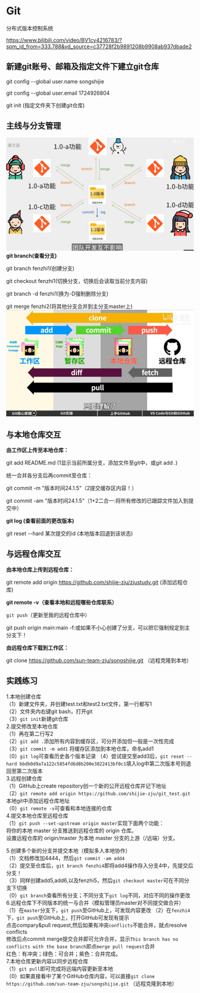 # Git
分布式版本控制系统

https://www.bilibili.com/video/BV1cy4216783/?spm_id_from=333.788&vd_source=c37728f2b9891208b9908ab937dbade2
## 新建git账号、邮箱及指定文件下建立git仓库

git config --global user.name songshijie

git config --global user.email 1724926804

git init  (指定文件夹下创建git仓库)

## 主线与分支管理
![img.png](pics/gitbranch.png)
**git branch(查看分支)**

git branch fenzhi1(创建分支)

git checkout fenzhi1(切换分支，切换后会读取当前分支内容)

git branch -d fenzhi1(换为-D强制删除分支)

git merge fenzhi2(将其他分支合并到主分支master上)
![img.png](pics/git.png)
## 与本地仓库交互
**由工作区上传至本地仓库：**

git add README.md (1显示当前所属分支，添加文件至git中，或git add .)

统一合并各分支后再commit至仓库：

git commit -m "版本时间24.1.5"（2提交缓存区内容！）

git commit -am "版本时间24.1.5"（1+2二合一:将所有修改的已跟踪文件加入到提交中）

**git log (查看前面的更改版本)**

git reset --hard 某次提交的id (本地版本回退到该状态)
## 与远程仓库交互

**由本地仓库上传到远程仓库：**

git remote add origin https://github.com/shijie-zju/zjustudy.git (添加远程仓库)

**git remote -v（查看本地和远程哪些仓库联系）**

`git push`（更新至我的远程仓库中）

git push origin main:main -f:或如果不小心创建了分支，可以把它强制规定到主分支下！

**由远程仓库下载到工作区：**

git clone https://github.com/sun-team-zju/songshijie.git （远程克隆到本地）

## 实践练习
1.本地创建仓库<br/>
（1）新建文件夹，并创建test.txt和test2.txt文件，第一行都写1<br/>
（2）文件夹内右键git bash，打开git<br/>
（3）`git init`新建git仓库<br/>
2.提交修改至本地仓库<br/>
（1）再在第二行写2<br/>
（2）`git add .`添加所有内容到缓存区，可分开添加但一般是一次性完成<br/>
（3）`git commit -m add1` 将缓存区添加到本地仓库，命名add1<br/>
（0）`git log`可查看历史各个版本记录
（4）尝试提交至add3后，`git reset --hard bbdb0d9a7a122c5854fd6d8b200e3822413bf0c1`填入log中第二次版本号则退回至第二次版本<br/>
3.远程创建仓库<br/>
（1）GitHub上create repository创一个新的公开远程仓库并记下地址<br/>
（2）`git remote add origin https://github.com/shijie-zju/git_test.git` 本地git中添加远程仓库地址<br/>
（0）`git remote -v`可查看和本地连接的仓库<br/>
4.提交本地仓库至远程仓库<br/>
（1）`git push --set-upstream origin master`实现下面两个功能：<br/>
将你的本地 master 分支推送到远程仓库的 origin 仓库。<br/>
设置远程仓库的 origin/master 为本地 master 分支的上游（/远端）分支。<br/>

5.创建多个新的分支并提交本地（模拟多人本地协作）<br/>
（1）文档修改加4444，然后`git commit -am add4`<br/>
（2）提交至仓库后，`git branch fenzhi4`即将add4操作存入分支4中，先提交后分支！<br/>
（3）同样创建add5,add6,以及fenzhi5，然后`git checkout master`可在不同分支下切换<br/>
（0）`git branch`查看所有分支；不同分支下`git log`不同，对应不同的操作更改<br/>
6.远程仓库下不同版本的统一与合并（模拟管理员master对不同提交做合并）<br/>
（1）在`master`分支下，`git push`至GitHub上，可发现内容更改
（2）在`fenzhi4`下，`git push`至GitHub上，打开GitHub可发现有提示<br/>
点击compary&pull request,然后如果有冲突`conflicts`不能合并，就点resolve conflicts<br/>
修改后点commit merge提交合并即可允许合并，显示`This branch has no conflicts with the base branch`即点`merge pull request`合并<br/>
红色：有冲突；绿色：可合并；紫色：合并完成。<br/>
7.本地仓库更新内容以同步远程仓库<br/>
（1）`git pull`即可完成将远端内容更新至本地<br/>
（0）如果直接看中了某个GitHub仓库内容，可以直接`git clone https://github.com/sun-team-zju/songshijie.git` （远程克隆到本地）


